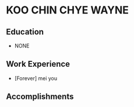 # KOO CHIN CHYE WAYNE

## Education

* NONE

## Work Experience

* [Forever] mei you

## Accomplishments

